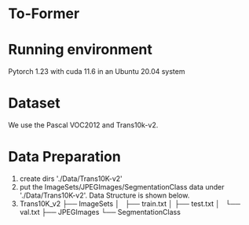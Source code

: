# To-Former

# Running environment
Pytorch 1.23 with cuda 11.6  in an Ubuntu 20.04 system

# Dataset
We use the Pascal VOC2012 and Trans10k-v2.

# Data Preparation
1. create dirs './Data/Trans10K-v2'
2. put the ImageSets/JPEGImages/SegmentationClass data under './Data/Trans10K-v2'. Data Structure is shown below.
3. Trans10K_v2
├── ImageSets
│   ├── train.txt
│   ├── test.txt
│   └── val.txt
├── JPEGImages
└── SegmentationClass
  

